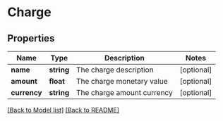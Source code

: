 # Charge

## Properties
Name | Type | Description | Notes
------------ | ------------- | ------------- | -------------
**name** | **string** | The charge description | [optional] 
**amount** | **float** | The charge monetary value | [optional] 
**currency** | **string** | The charge amount currency | [optional] 

[[Back to Model list]](../README.md#documentation-for-models) [[Back to README]](../README.md)

